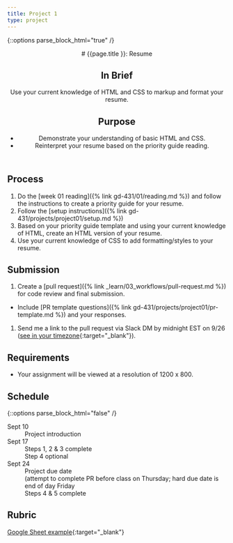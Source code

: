 ```yaml
---
title: Project 1
type: project
---
```


{::options parse_block_html="true" /}

<header>
# {{page.title }}: Resume

## In Brief
Use your current knowledge of HTML and CSS to markup and format your resume.

## Purpose
- Demonstrate your understanding of basic HTML and CSS.
- Reinterpret your resume based on the priority guide reading.
</header>

<section>

## Process
1. Do the [week 01 reading]({% link gd-431/01/reading.md %}) and follow the instructions to create a priority guide for your resume.
1. Follow the [setup instructions]({% link gd-431/projects/project01/setup.md %})
1. Based on your priority guide template and using your current knowledge of HTML, create an HTML version of your resume.
1. Use your current knowledge of CSS to add formatting/styles to your resume.

## Submission
1. Create a [pull request]({% link _learn/03_workflows/pull-request.md %}) for code review and final submission.
  - Include [PR template questions]({% link gd-431/projects/project01/pr-template.md %}) and your responses.
1. Send me a link to the pull request via Slack DM by midnight EST on 9/26 ([see in your timezone](https://everytimezone.com/s/fe1851a7){:target="_blank"}).

## Requirements
- Your assignment will be viewed at a resolution of 1200 x 800.

</section>

<aside>

## Schedule

{::options parse_block_html="false" /}
<dl>
<dt>Sept 10</dt>
<dd>Project introduction</dd>
<dt>Sept 17</dt>
<dd>Steps 1, 2 & 3 complete</dd>
<dd>Step 4 optional</dd>
<dt>Sept 24</dt>
<dd>Project due date</dd>
<dd class="text-faded">(attempt to complete PR before class on Thursday; hard due date is end of day Friday</dd>
<dd>Steps 4 & 5 complete</dd>
</dl>

## Rubric
[Google Sheet example](https://docs.google.com/spreadsheets/d/e/2PACX-1vSh5-j09DkLj0Pdjwgki14cSTAYWnLl794H4yft27Fg7ijsFyz2XbBa5Od18e_z8V1KXKfzpqj2LhOT/pubhtml?gid=1244627885&single=true){:target="_blank"}

</aside>
